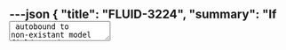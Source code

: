 ---json
{
  "title": "FLUID-3224",
  "summary": "If <textarea> autobound to non-existant model field, Renderer renders unclosed element",
  "tags": "FLUID",
  "project": {
    "key": "FLUID",
    "title": "Fluid Infusion"
  },
  "type": "Bug",
  "priority": "Blocker",
  "status": "Closed",
  "resolution": "Fixed",
  "assignee": "Anastasia Cheetham",
  "reporter": "Anastasia Cheetham",
  "date": "2009-10-02T17:00:56.000-0400",
  "updated": "2010-04-13T12:01:53.000-0400",
  "versions": [
    "1.1"
  ],
  "fixVersions": [
    "1.2"
  ],
  "components": [
    "Renderer"
  ],
  "environment": null,
  "issueLinks": [],
  "attachments": [],
  "comments": [
    {
      "author": "Antranig Basman",
      "date": "2009-11-29T00:31:40.000-0500",
      "body": "This was a surprisingly subtle issue, and **only** bites when the \\<textarea> element in the template has no content. It is related to the failure of XHTML documents in general to be invalid in many browser contexts - the emitted markup in this case was correct as XHTML, containing the text \\<textarea/> - however, when passing through the innerHTML mechanism of the browser, this was immediately degraded to \\<textarea> causing corruption of the rest of the document.\\\nThe renderer now makes use of the \"closed tags list\" which is already present in the fastXmlPull library in order to determine what kind of markup to emit for tags with no content in fluidRenderer.dumpTemplateBody(). This is a slightly undesirable cross-reference but there is in all cases so far a dependence on this library anyway. The opportunity was taken to clean up fastXmlPull's use of global namespace which is reduced now to the two symbols \"XMLP\" and \"SAXStrings\". At some point we should review whether fastXmlPull should not be just brought formally under standard Fluid namespacing and version management.\n"
    },
    {
      "author": "Justin Obara",
      "date": "2009-11-30T09:26:48.000-0500",
      "body": "Just wondering why there are a couple of lines commented out in the unit test.\n"
    },
    {
      "author": "Antranig Basman",
      "date": "2010-02-09T19:53:38.000-0500",
      "body": "I've added a comment in the test case explaining the reason for the alternative branch, during the work on <https://fluidproject.atlassian.net/browse/FLUID-3493#icft=FLUID-3493>. For these two tests which have the potential to generate invalid markup, it is safer to test the raw text of the renderer output rather than the version after transfer through the DOM. I have factored out a \"renderManually\" utility function to make these kinds of tests easier to write, although this should be easier to achieve than it is with the current API.\n"
    },
    {
      "author": "Justin Obara",
      "date": "2010-02-10T09:28:14.000-0500",
      "body": "Unit test all seem to be passing... handing this issue off to anastasia to ensure that it works in the context she discovered the issue.\n"
    },
    {
      "author": "Anastasia Cheetham",
      "date": "2010-04-13T12:01:53.000-0400",
      "body": "I can no longer reproduce this in the context in which I originally found it.\n"
    }
  ]
}
---
If a \<textarea> element in the template is autobound to a field that happens to be absent from the data model, the Renderer renders the textarea, but doesn't close it - any subsequent markup is displayed by the browser as though it is the **content** of the textarea.

I'm not sure what the Renderer **should** be doing in this case, but the observed behaviour is quite disruptive: the rest of the page disappears!

        